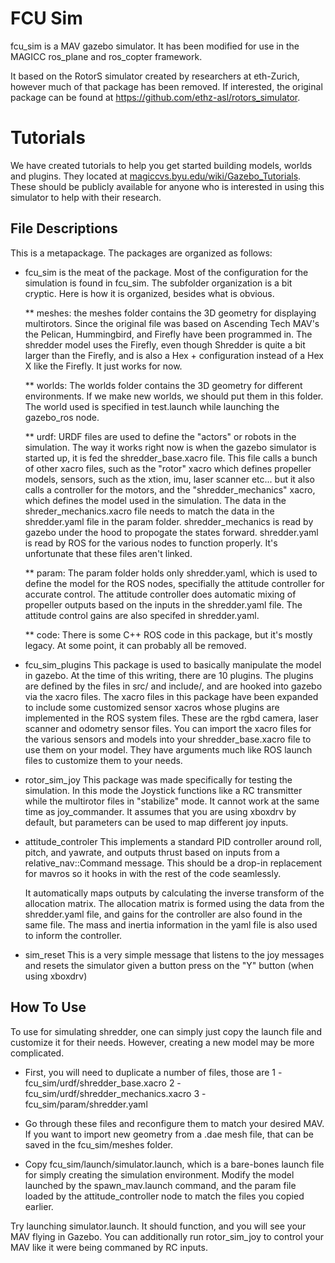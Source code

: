 FCU Sim
===============

fcu_sim is a MAV gazebo simulator.  It has been modified for use in the MAGICC ros_plane and ros_copter framework.

It based on the RotorS simulator created by researchers at eth-Zurich, however much of that package has been removed.  If interested, the original package can be found at https://github.com/ethz-asl/rotors_simulator.

Tutorials
==============
We have created tutorials to help you get started building models, worlds and plugins.  They located at [magiccvs.byu.edu/wiki/Gazebo_Tutorials](http://magiccvs.byu.edu/wiki/Gazebo_Tutorials).  These should be publicly available for anyone who is interested in using this simulator to help with their research.


File Descriptions
---------------------------

This is a metapackage.  The packages are organized as follows:

* fcu_sim is the meat of the package.  Most of the configuration for the simulation is found in fcu_sim.  The subfolder organization is a bit cryptic.  Here is how it is organized, besides what is obvious.

	** meshes:  the meshes folder contains the 3D geometry for displaying multirotors.  Since the original file was based on Ascending Tech MAV's the Pelican, Hummingbird, and Firefly have been programmed in.  The shredder model uses the Firefly, even though Shredder is quite a bit larger than the Firefly, and is also a Hex + configuration instead of a Hex X like the Firefly.  It just works for now.

	** worlds:  The worlds folder contains the 3D geometry for different environments.  If we make new worlds, we should put them in this folder.  The world used is specified in test.launch while launching the gazebo_ros node.

	** urdf:  URDF files are used to define the "actors" or robots in the simulation.  The way it works right now is when the gazebo simulator is started up, it is fed the shredder_base.xacro file.  This file calls a bunch of other xacro files, such as the "rotor" xacro which defines propeller models, sensors, such as the xtion, imu, laser scanner etc... but it also calls a controller for the motors, and the "shredder_mechanics" xacro, which defines the model used in the simulation.  The data in the shreder_mechanics.xacro file needs to match the data in the shredder.yaml file in the param folder.  shredder_mechanics is read by gazebo under the hood to propogate the states forward.  shredder.yaml is read by ROS for the various nodes to function properly.  It's unfortunate that these files aren't linked.

	** param:  The param folder holds only shredder.yaml, which is used to define the model for the ROS nodes, specifially the attitude controller for accurate control.  The attitude controller does automatic mixing of propeller outputs based on the inputs in the shredder.yaml file.  The attitude control gains are also specifed in shredder.yaml.

	** code:  There is some C++ ROS code in this package, but it's mostly legacy.  At some point, it can probably all be removed.

* fcu_sim_plugins
	This package is used to basically manipulate the model in gazebo.  At the time of this writing, there are 10 plugins.  The plugins are defined by the files in src/ and include/, and are hooked into gazebo via the xacro files.  The xacro files in this package have been expanded to include some customized sensor xacros whose plugins are implemented in the ROS system files.  These are the rgbd camera, laser scanner and odometry sensor files.  You can import the xacro files for the various sensors and models into your shredder_base.xacro file to use them on your model.  They have arguments much like ROS launch files to customize them to your needs.

* rotor_sim_joy
	This package was made specifically for testing the simulation.  In this mode the Joystick functions like a RC transmitter while the multirotor files in "stabilize" mode.  It cannot work at the same time as joy_commander.  It assumes that you are using xboxdrv by default, but parameters can be used to map different joy inputs.

* attitude_controler
	This implements a standard PID controller around roll, pitch, and yawrate, and outputs thrust based on inputs from a relative_nav::Command message.  This should be a drop-in replacement for mavros so it hooks in with the rest of the code seamlessly.

	It automatically maps outputs by calculating the inverse transform of the allocation matrix.  The allocation matrix is formed using the data from the shredder.yaml file, and gains for the controller are also found in the same file.  The mass and inertia information in the yaml file is also used to inform the controller.

* sim_reset
	This is a very simple message that listens to the joy messages and resets the simulator given a button press on the "Y" button (when using xboxdrv)

How To Use
-------------------------

To use for simulating shredder, one can simply just copy the launch file and customize it for their needs.  However, creating a new model may be more complicated.

* First, you will need to duplicate a number of files, those are
	1 - fcu_sim/urdf/shredder_base.xacro
	2 - fcu_sim/urdf/shredder_mechanics.xacro
	3 - fcu_sim/param/shredder.yaml

* Go through these files and reconfigure them to match your desired MAV.  If you want to import new geometry from a .dae mesh file, that can be saved in the fcu_sim/meshes folder.

* Copy fcu_sim/launch/simulator.launch, which is a bare-bones launch file for simply creating the simulation environment.  Modify the model launched by the spawn_mav.launch command, and the param file loaded by the attitude_controller node to match the files you copied earlier.

Try launching simulator.launch.  It should function, and you will see your MAV flying in Gazebo.  You can additionally run rotor_sim_joy to control your MAV like it were being commaned by RC inputs.
